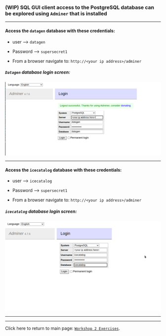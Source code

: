 ###  (WIP) SQL GUI client access to the PostgreSQL database can be explored using `Adminer` that is installed

---

####  Access the `datagen` database with these credentials:
  *  user     --> `datagen` 
  *  Password --> `supersecret1`
   
*  From a browser navigate to: `http://<your ip address>/adminer` 

##### `Datagen` database login screen:

![](./images/adminer_login_screen.png)

---

####  Access the `icecatalog` database with these credentials:
  *  user     --> `icecatalog` 
  *  Password --> `supersecret1`
    
*  From a browser navigate to: `http://<your ip address>/adminer` 

##### `icecatalog` database login screen:

![](./images/adminer_login_screen_icecatalog.png)


---
---

Click here to return to main page:  [`Workshop 2 Exercises`](./README.md/#extra-credit).
